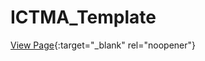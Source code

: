 # ICTMA_Template

[View Page](https://ghbw-web.github.io/ICTMA_Template/){:target="_blank" rel="noopener"}
